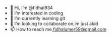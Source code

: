 - 👋 Hi, I’m @fidhal934
- 👀 I’m interested in coding
- 🌱 I’m currently learning git
- 💞️ I’m looking to collaborate on,im just akid
- 📫 How to reach me,fidhalumer59@gmail.com

<!---
fidhal934/fidhal934 is a ✨ special ✨ repository because its `README.md` (this file) appears on your GitHub profile.
You can click the Preview link to take a look at your changes.
--->
